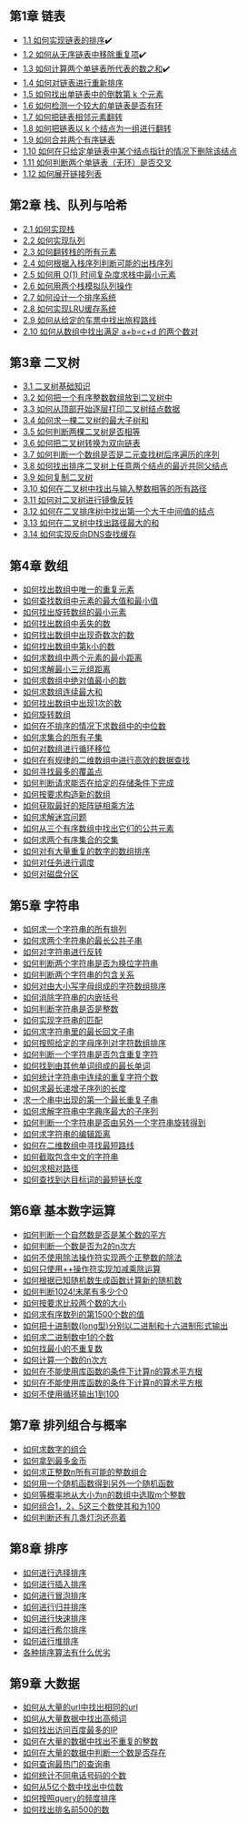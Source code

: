 ## 第1章 链表
* <a href="https://github.com/hhe0/algorithm-interview/blob/master/chap1/1.1/md/1.1.md">1.1  如何实现链表的排序</a>✔️
* <a href="https://github.com/hhe0/algorithm-interview/blob/master/chap1/1.2/md/1.2.md">1.2  如何从无序链表中移除重复项</a>✔️
* <a href="https://github.com/hhe0/algorithm-interview/blob/master/chap1/1.3/md/1.3.md">1.3  如何计算两个单链表所代表的数之和</a>✔️
* <a href="">1.4  如何对链表进行重新排序</a>
* <a href="">1.5  如何找出单链表中的倒数第 k 个元素</a>
* <a href="">1.6  如何检测一个较大的单链表是否有环</a> 
* <a href="">1.7  如何把链表相邻元素翻转</a>
* <a href="">1.8  如何把链表以 k 个结点为一组进行翻转</a>
* <a href="">1.9  如何合并两个有序链表</a>
* <a href="">1.10 如何在只给定单链表中某个结点指针的情况下删除该结点</a>
* <a href="">1.11 如何判断两个单链表（无环）是否交叉</a>
* <a href="">1.12 如何展开链接列表</a>

## 第2章 栈、队列与哈希
* <a href="">2.1  如何实现栈</a> 
* <a href="">2.2  如何实现队列</a> 
* <a href="">2.3  如何翻转栈的所有元素</a> 
* <a href="">2.4  如何根据入栈序列判断可能的出栈序列</a> 
* <a href="">2.5  如何用 O(1) 时间复杂度求栈中最小元素</a> 
* <a href="">2.6  如何用两个栈模拟队列操作</a> 
* <a href="">2.7  如何设计一个排序系统</a> 
* <a href="">2.8  如何实现LRU缓存系统</a> 
* <a href="">2.9  如何从给定的车票中找出旅程路线</a> 
* <a href="">2.10 如何从数组中找出满足 a+b=c+d 的两个数对</a>
 
## 第3章 二叉树
* <a href="">3.1  二叉树基础知识</a> 
* <a href="">3.2  如何把一个有序整数数组放到二叉树中</a> 
* <a href="">3.3  如何从顶部开始逐层打印二叉树结点数据</a> 
* <a href="">3.4  如何求一棵二叉树的最大子树和</a> 
* <a href="">3.5  如何判断两棵二叉树是否相等</a> 
* <a href="">3.6  如何把二叉树转换为双向链表</a> 
* <a href="">3.7  如何判断一个数组是否是二元查找树后序遍历的序列</a> 
* <a href="">3.8  如何找出排序二叉树上任意两个结点的最近共同父结点</a> 
* <a href="">3.9  如何复制二叉树</a> 
* <a href="">3.10 如何在二叉树中找出与输入整数相等的所有路径</a> 
* <a href="">3.11 如何对二叉树进行镜像反转</a> 
* <a href="">3.12 如何在二叉排序树中找出第一个大于中间值的结点</a> 
* <a href="">3.13 如何在二叉树中找出路径最大的和</a> 
* <a href="">3.14 如何实现反向DNS查找缓存</a> 

## 第4章 数组
* <a href="">如何找出数组中唯一的重复元素</a>
* <a href="">如何查找数组中元素的最大值和最小值</a>
* <a href="">如何找出旋转数组的最小元素</a>
* <a href="">如何找出数组中丢失的数</a>
* <a href="">如何找出数组中出现奇数次的数</a>
* <a href="">如何找出数组中第k小的数</a>
* <a href="">如何求数组中两个元素的最小距离</a>
* <a href="">如何求解最小三元组距离</a>
* <a href="">如何求数组中绝对值最小的数</a>
* <a href="">如何求数组连续最大和</a>
* <a href="">如何找出数组中出现1次的数</a>
* <a href="">如何旋转数组</a>
* <a href="">如何在不排序的情况下求数组中的中位数</a>
* <a href="">如何求集合的所有子集</a>
* <a href="">如何对数组进行循环移位</a>
* <a href="">如何在有规律的二维数组中进行高效的数据查找</a>
* <a href="">如何寻找最多的覆盖点</a>
* <a href="">如何判断请求能否在给定的存储条件下完成</a>
* <a href="">如何按要求构造新的数组</a>
* <a href="">如何获取最好的矩阵链相乘方法</a>
* <a href="">如何求解迷宫问题</a>
* <a href="">如何从三个有序数组中找出它们的公共元素</a>
* <a href="">如何求两个有序集合的交集</a>
* <a href="">如何对有大量重复的数字的数组排序</a>
* <a href="">如何对任务进行调度</a>
* <a href="">如何对磁盘分区</a>

## 第5章 字符串
* <a href="">如何求一个字符串的所有排列</a>
* <a href="">如何求两个字符串的最长公共子串</a>
* <a href="">如何对字符串进行反转</a>
* <a href="">如何判断两个字符串是否为换位字符串</a>
* <a href="">如何判断两个字符串的包含关系</a>
* <a href="">如何对由大小写字母组成的字符数组排序</a>
* <a href="">如何消除字符串的内嵌括号</a>
* <a href="">如何判断字符串是否是整数</a>
* <a href="">如何实现字符串的匹配</a>
* <a href="">如何求字符串里的最长回文子串</a>
* <a href="">如何按照给定的字母序列对字符数组排序</a>
* <a href="">如何判断一个字符串是否包含重复字符</a>
* <a href="">如何找到由其他单词组成的最长单词</a>
* <a href="">如何统计字符串中连续的重复字符个数</a>
* <a href="">如何求最长递增子序列的长度</a>
* <a href="">求一个串中出现的第一个最长重复子串</a>
* <a href="">如何求解字符串中字典序最大的子序列</a>
* <a href="">如何判断一个字符串是否由另外一个字符串旋转得到</a>
* <a href="">如何求字符串的编辑距离</a>
* <a href="">如何在二维数组中寻找最短路线</a>
* <a href="">如何截取包含中文的字符串</a>
* <a href="">如何求相对路径</a>
* <a href="">如何查找到达目标词的最短链长度</a>

## 第6章 基本数字运算
* <a href="">如何判断一个自然数是否是某个数的平方</a>
* <a href="">如何判断一个数是否为2的n次方</a>
* <a href="">如何不使用除法操作符实现两个正整数的除法</a>
* <a href="">如何只使用++操作符实现加减乘除运算</a>
* <a href="">如何根据已知随机数生成函数计算新的随机数</a>
* <a href="">如何判断1024!末尾有多少个0</a>
* <a href="">如何按要求比较两个数的大小</a>
* <a href="">如何求有序数列的第1500个数的值</a>
* <a href="">如何把十进制数(long型)分别以二进制和十六进制形式输出</a>
* <a href="">如何求二进制数中1的个数</a>
* <a href="">如何找最小的不重复数</a>
* <a href="">如何计算一个数的n次方</a>
* <a href="">如何在不能使用库函数的条件下计算n的算术平方根</a>
* <a href="">如何在不能使用库函数的条件下计算n的算术平方根</a>
* <a href="">如何不使用循环输出1到100</a>

## 第7章 排列组合与概率
* <a href="">如何求数字的组合</a>
* <a href="">如何拿到最多金币</a>
* <a href="">如何求正整数n所有可能的整数组合</a>
* <a href="">如何用一个随机函数得到另外一个随机函数</a>
* <a href="">如何等概率地从大小为n的数组中选取m个整数</a>
* <a href="">如何组合1，2，5这三个数使其和为100</a>
* <a href="">如何判断还有几盏灯泡还亮着</a>

## 第8章 排序
* <a href="">如何进行选择排序</a>
* <a href="">如何进行插入排序</a>
* <a href="">如何进行冒泡排序</a>
* <a href="">如何进行归并排序</a>
* <a href="">如何进行快速排序</a>
* <a href="">如何进行希尔排序</a>
* <a href="">如何进行堆排序</a>
* <a href="">各种排序算法有什么优劣</a>

## 第9章 大数据
* <a href="">如何从大量的url中找出相同的url</a>
* <a href="">如何从大量数据中找出高频词</a>
* <a href="">如何找出访问百度最多的IP</a>
* <a href="">如何在大量的数据中找出不重复的整数</a>
* <a href="">如何在大量的数据中判断一个数是否存在</a>
* <a href="">如何查询最热门的查询串</a>
* <a href="">如何统计不同电话号码的个数</a>
* <a href="">如何从5亿个数中找出中位数</a>
* <a href="">如何按照query的频度排序</a>
* <a href="">如何找出排名前500的数</a>
